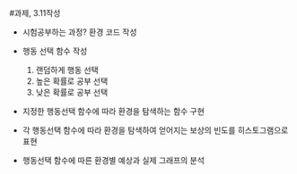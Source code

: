 #과제, 3.11작성

*   시험공부하는 과정? 환경 코드 작성
*   행동 선택 함수 작성
    1. 랜덤하게 행동 선택
    2. 높은 확률로 공부 선택
    3. 낮은 확률로 공부 선택

*   지정한 행동선택 함수에 따라 환경을 탐색하는 함수 구현
*   각 행동선택 함수에 따라 환경을 탐색하여 얻어지는 보상의 빈도를 히스토그램으로 표현
*   행동선택 함수에 따른 환경별 예상과 실제 그래프의 분석
